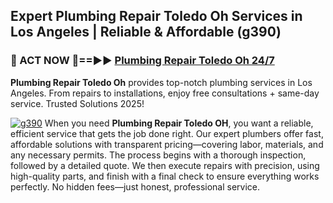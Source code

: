 ## Expert Plumbing Repair Toledo Oh Services in Los Angeles | Reliable & Affordable (g390)  

<h3>🚿 ACT NOW 🌟==►► <a href="https://tinyurl.com/2ne6vx2x" rel="nofollow">Plumbing Repair Toledo Oh 24/7</a></h3>

**Plumbing Repair Toledo Oh** provides top-notch plumbing services in Los Angeles. From repairs to installations, enjoy free consultations + same-day service. Trusted Solutions 2025!

[![g390](https://i.imgur.com/4PFF4AK.jpeg)](https://tinyurl.com/2ne6vx2x)
When you need **Plumbing Repair Toledo OH**, you want a reliable, efficient service that gets the job done right. Our expert plumbers offer fast, affordable solutions with transparent pricing—covering labor, materials, and any necessary permits. The process begins with a thorough inspection, followed by a detailed quote. We then execute repairs with precision, using high-quality parts, and finish with a final check to ensure everything works perfectly. No hidden fees—just honest, professional service.